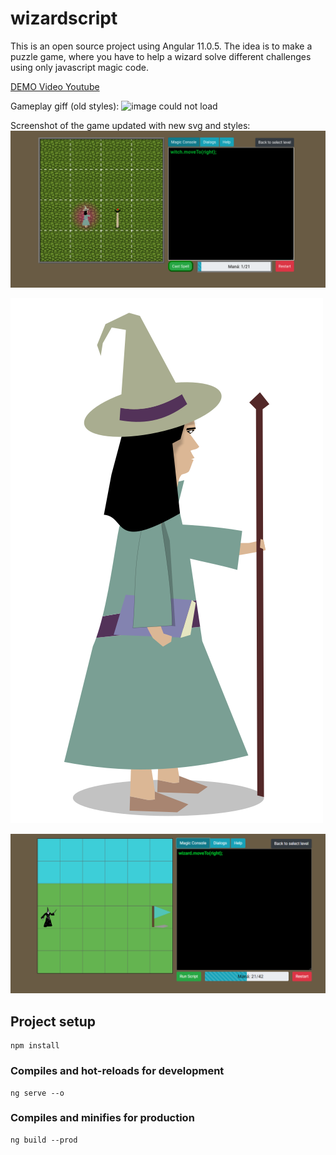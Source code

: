 # wizardscript
This is an open source project using Angular 11.0.5. The idea is to make a puzzle game, where you have to help a wizard solve different challenges using only javascript magic code.


[DEMO Video Youtube](https://www.youtube.com/watch?v=wjTbRKzqPbY&t=465s)

Gameplay giff (old styles):
![image could not load](/src/assets/img/gameplay1.gif)

Screenshot of the game updated with new svg and styles:
![image could not load](/src/assets/img/screenshot_2021.png)

![image could not load](/src/assets/img/witch.svg)

![image could not load](/src/assets/img/wizardscript_promo.png)

## Project setup
```
npm install
```

### Compiles and hot-reloads for development
```
ng serve --o
```

### Compiles and minifies for production
```
ng build --prod
```